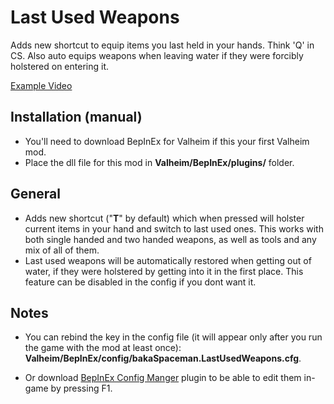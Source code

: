 # Last Used Weapons
Adds new shortcut to equip items you last held in your hands. Think 'Q' in CS. Also auto equips weapons when leaving water if they were forcibly holstered on entering it.

[Example Video](https://youtu.be/YzIDt9lUe7A)

## Installation (manual)
- You'll need to download BepInEx for Valheim﻿ if this your first Valheim mod.
- Place the dll file for this mod in **Valheim/BepInEx/plugins/** folder.

## General
- Adds new shortcut ("**T**" by default) which when pressed will holster current items in your hand and switch to last used ones. This works with both single handed and two handed weapons, as well as tools and any mix of all of them.
- Last used weapons will be automatically restored when getting out of water, if they were holstered by getting into it in the first place. This feature can be disabled in the config if you dont want it.

## Notes
- You can rebind the key in the config file (it will appear only after you run the game with the mod at least once): **Valheim/BepInEx/config/bakaSpaceman.LastUsedWeapons.cfg**.

- Or download [BepInEx Config Manger](https://github.com/BepInEx/BepInEx.ConfigurationManager/releases)﻿ plugin to be able to edit them in-game by pressing F1.